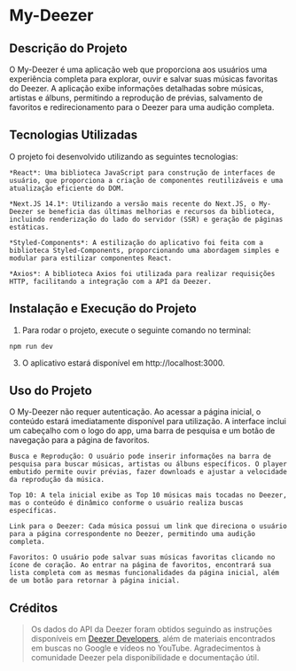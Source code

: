 # My-Deezer

## Descrição do Projeto

O My-Deezer é uma aplicação web que proporciona aos usuários uma experiência completa para explorar, ouvir e salvar suas músicas favoritas do Deezer. A aplicação exibe informações detalhadas sobre músicas, artistas e álbuns, permitindo a reprodução de prévias, salvamento de favoritos e redirecionamento para o Deezer para uma audição completa.

## Tecnologias Utilizadas

O projeto foi desenvolvido utilizando as seguintes tecnologias:

    *React*: Uma biblioteca JavaScript para construção de interfaces de usuário, que proporciona a criação de componentes reutilizáveis e uma atualização eficiente do DOM.

    *Next.JS 14.1*: Utilizando a versão mais recente do Next.JS, o My-Deezer se beneficia das últimas melhorias e recursos da biblioteca, incluindo renderização do lado do servidor (SSR) e geração de páginas estáticas.

    *Styled-Components*: A estilização do aplicativo foi feita com a biblioteca Styled-Components, proporcionando uma abordagem simples e modular para estilizar componentes React.

    *Axios*: A biblioteca Axios foi utilizada para realizar requisições HTTP, facilitando a integração com a API da Deezer.

## Instalação e Execução do Projeto

1. Para rodar o projeto, execute o seguinte comando no terminal:

`npm run dev`

3. O aplicativo estará disponível em http://localhost:3000.
   
## Uso do Projeto

O My-Deezer não requer autenticação. Ao acessar a página inicial, o conteúdo estará imediatamente disponível para utilização. A interface inclui um cabeçalho com o logo do app, uma barra de pesquisa e um botão de navegação para a página de favoritos.

    Busca e Reprodução: O usuário pode inserir informações na barra de pesquisa para buscar músicas, artistas ou álbuns específicos. O player embutido permite ouvir prévias, fazer downloads e ajustar a velocidade da reprodução da música.

    Top 10: A tela inicial exibe as Top 10 músicas mais tocadas no Deezer, mas o conteúdo é dinâmico conforme o usuário realiza buscas específicas.

    Link para o Deezer: Cada música possui um link que direciona o usuário para a página correspondente no Deezer, permitindo uma audição completa.

    Favoritos: O usuário pode salvar suas músicas favoritas clicando no ícone de coração. Ao entrar na página de favoritos, encontrará sua lista completa com as mesmas funcionalidades da página inicial, além de um botão para retornar à página inicial.

##  Créditos

> Os dados do API da Deezer foram obtidos seguindo as instruções disponíveis em [Deezer Developers](https://developers.deezer.com/), além de materiais encontrados em buscas no Google e vídeos no YouTube.
> Agradecimentos à comunidade Deezer pela disponibilidade e documentação útil.

